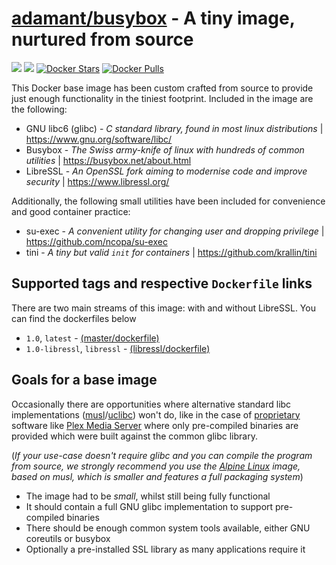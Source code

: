 [hub]: https://hub.docker.com/r/adamant/busybox
[musl]: https://www.musl-libc.org/
[uclibc]: https://www.uclibc.org/

# [adamant/busybox][hub] - A tiny image, nurtured from source
[![](https://images.microbadger.com/badges/image/adamant/busybox.svg)](https://microbadger.com/images/adamant/busybox) [![](https://images.microbadger.com/badges/version/adamant/busybox.svg)][hub] [![Docker Stars](https://img.shields.io/docker/stars/adamant/busybox.svg)][hub] [![Docker Pulls](https://img.shields.io/docker/pulls/adamant/busybox.svg)][hub]

This Docker base image has been custom crafted from source to provide just enough functionality in the tiniest footprint. Included in the image are the following:
 - GNU libc6 (glibc) - _C standard library, found in most linux distributions_ | https://www.gnu.org/software/libc/
 - Busybox - _The Swiss army-knife of linux with hundreds of common utilities_ | https://busybox.net/about.html
 - LibreSSL - _An OpenSSL fork aiming to modernise code and improve security_ | https://www.libressl.org/

Additionally, the following small utilities have been included for convenience and good container practice:
 - su-exec - _A convenient utility for changing user and dropping privilege_ | https://github.com/ncopa/su-exec
 - tini - _A tiny but valid `init` for containers_ | https://github.com/krallin/tini

## Supported tags and respective `Dockerfile` links

There are two main streams of this image: with and without LibreSSL. You can find the dockerfiles below

* `1.0`, `latest` - [(master/dockerfile)](https://github.com/Adam-Ant/docker-busybox/blob/master/Dockerfile)
* `1.0-libressl`, `libressl` - [(libressl/dockerfile)](https://github.com/Adam-Ant/docker-busybox/blob/libressl/Dockerfile)

## Goals for a base image

Occasionally there are opportunities where alternative standard libc implementations ([musl][musl]/[uclibc][uclibc]) won't do, like in the case of [proprietary](http://i.imgur.com/V5K7N1I.jpg) software like [Plex Media Server](https://www.plex.tv/downloads/) where only pre-compiled binaries are provided which were built against the common glibc library.

(_If your use-case doesn't require glibc and you can compile the program from source, we strongly recommend you use the [Alpine Linux](https://hub.docker.com/\_/alpine) image, based on musl, which is smaller and features a full packaging system_)

- The image had to be _small_, whilst still being fully functional
- It should contain a full GNU glibc implementation to support pre-compiled binaries
- There should be enough common system tools available, either GNU coreutils or busybox
- Optionally a pre-installed SSL library as many applications require it
